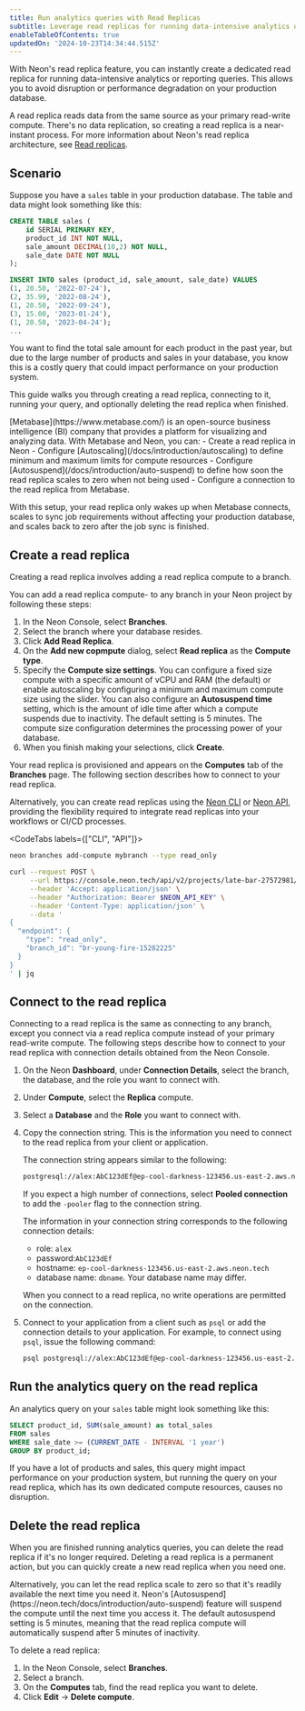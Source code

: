 ```yaml
---
title: Run analytics queries with Read Replicas
subtitle: Leverage read replicas for running data-intensive analytics queries
enableTableOfContents: true
updatedOn: '2024-10-23T14:34:44.515Z'
---
```


With Neon's read replica feature, you can instantly create a dedicated read replica for running data-intensive analytics or reporting queries. This allows you to avoid disruption or performance degradation on your production database.

A read replica reads data from the same source as your primary read-write compute. There's no data replication, so creating a read replica is a near-instant process. For more information about Neon's read replica architecture, see [Read replicas](/docs/introduction/read-replicas).

## Scenario

Suppose you have a `sales` table in your production database. The table and data might look something like this:

```sql
CREATE TABLE sales (
    id SERIAL PRIMARY KEY,
    product_id INT NOT NULL,
    sale_amount DECIMAL(10,2) NOT NULL,
    sale_date DATE NOT NULL
);

INSERT INTO sales (product_id, sale_amount, sale_date) VALUES
(1, 20.50, '2022-07-24'),
(2, 35.99, '2022-08-24'),
(1, 20.50, '2022-09-24'),
(3, 15.00, '2023-01-24'),
(1, 20.50, '2023-04-24');
...
```

You want to find the total sale amount for each product in the past year, but due to the large number of products and sales in your database, you know this is a costly query that could impact performance on your production system.

This guide walks you through creating a read replica, connecting to it, running your query, and optionally deleting the read replica when finished.

<Admonition type="tip" title="Metabase Analytics Use Case">
[Metabase](https://www.metabase.com/) is an open-source business intelligence (BI) company that provides a platform for visualizing and analyzing data. With Metabase and Neon, you can:
- Create a read replica in Neon
- Configure [Autoscaling](/docs/introduction/autoscaling) to define minimum and maximum limits for compute resources
- Configure [Autosuspend](/docs/introduction/auto-suspend) to define how soon the read replica scales to zero when not being used
- Configure a connection to the read replica from Metabase.

With this setup, your read replica only wakes up when Metabase connects, scales to sync job requirements without affecting your production database, and scales back to zero after the job sync is finished.
</Admonition>

## Create a read replica

Creating a read replica involves adding a read replica compute to a branch.

You can add a read replica compute- to any branch in your Neon project by following these steps:

1. In the Neon Console, select **Branches**.
2. Select the branch where your database resides.
3. Click **Add Read Replica**.
4. On the **Add new copmpute** dialog, select **Read replica** as the **Compute type**.
5. Specify the **Compute size settings**. You can configure a fixed size compute with a specific amount of vCPU and RAM (the default) or enable autoscaling by configuring a minimum and maximum compute size using the slider. You can also configure an **Autosuspend time** setting, which is the amount of idle time after which a compute suspends due to inactivity. The default setting is 5 minutes.
   <Admonition type="note">
   The compute size configuration determines the processing power of your database.
   </Admonition>
6. When you finish making your selections, click **Create**.

Your read replica is provisioned and appears on the **Computes** tab of the **Branches** page. The following section describes how to connect to your read replica.

Alternatively, you can create read replicas using the [Neon CLI](/docs/reference/cli-branches#create) or [Neon API](https://api-docs.neon.tech/reference/createprojectendpoint), providing the flexibility required to integrate read replicas into your workflows or CI/CD processes.

<CodeTabs labels={["CLI", "API"]}>

```bash
neon branches add-compute mybranch --type read_only
```

```bash
curl --request POST \
     --url https://console.neon.tech/api/v2/projects/late-bar-27572981/endpoints \
     --header 'Accept: application/json' \
     --header "Authorization: Bearer $NEON_API_KEY" \
     --header 'Content-Type: application/json' \
     --data '
{
  "endpoint": {
    "type": "read_only",
    "branch_id": "br-young-fire-15282225"
  }
}
' | jq
```

</CodeTabs>

## Connect to the read replica

Connecting to a read replica is the same as connecting to any branch, except you connect via a read replica compute instead of your primary read-write compute. The following steps describe how to connect to your read replica with connection details obtained from the Neon Console.

1. On the Neon **Dashboard**, under **Connection Details**, select the branch, the database, and the role you want to connect with.
1. Under **Compute**, select the **Replica** compute.
1. Select a **Database** and the **Role** you want to connect with.
1. Copy the connection string. This is the information you need to connect to the read replica from your client or application.

   The connection string appears similar to the following:

   ```bash shouldWrap
   postgresql://alex:AbC123dEf@ep-cool-darkness-123456.us-east-2.aws.neon.tech/dbname
   ```

   If you expect a high number of connections, select **Pooled connection** to add the `-pooler` flag to the connection string.

   The information in your connection string corresponds to the following connection details:

   - role: `alex`
   - password:`AbC123dEf`
   - hostname: `ep-cool-darkness-123456.us-east-2.aws.neon.tech`
   - database name: `dbname`. Your database name may differ.

   When you connect to a read replica, no write operations are permitted on the connection.

1. Connect to your application from a client such as `psql` or add the connection details to your application. For example, to connect using `psql`, issue the following command:

   ```bash shouldWrap
   psql postgresql://alex:AbC123dEf@ep-cool-darkness-123456.us-east-2.aws.neon.tech/dbname
   ```

## Run the analytics query on the read replica

An analytics query on your `sales` table might look something like this:

```sql
SELECT product_id, SUM(sale_amount) as total_sales
FROM sales
WHERE sale_date >= (CURRENT_DATE - INTERVAL '1 year')
GROUP BY product_id;
```

If you have a lot of products and sales, this query might impact performance on your production system, but running the query on your read replica, which has its own dedicated compute resources, causes no disruption.

## Delete the read replica

When you are finished running analytics queries, you can delete the read replica if it's no longer required. Deleting a read replica is a permanent action, but you can quickly create a new read replica when you need one.

<Admonition type="tip">
Alternatively, you can let the read replica scale to zero so that it's readily available the next time you need it. Neon's [Autosuspend](https://neon.tech/docs/introduction/auto-suspend) feature will suspend the compute until the next time you access it. The default autosuspend setting is 5 minutes, meaning that the read replica compute will automatically suspend after 5 minutes of inactivity.
</Admonition>

To delete a read replica:

1. In the Neon Console, select **Branches**.
1. Select a branch.
1. On the **Computes** tab, find the read replica you want to delete.
1. Click **Edit** &#8594; **Delete compute**.

<NeedHelp/>
